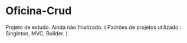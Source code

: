 # Oficina-Crud
Projeto de estudo. Ainda não finalizado. ( Padrões de projetos utilizado : Singleton, MVC, Builder. )
